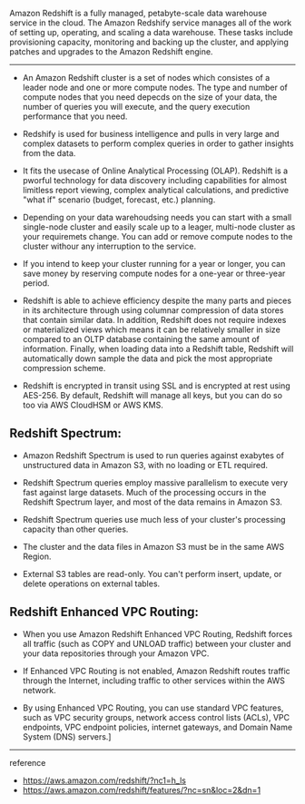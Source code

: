 
Amazon Redshift is a fully managed, petabyte-scale data warehouse service in the cloud. The Amazon Redshify service manages all of the work of setting up, operating, and scaling a data warehouse. These tasks include provisioning capacity, monitoring and backing up the cluster, and applying patches and upgrades to the Amazon Redshift engine.

---

- An Amazon Redshift cluster is a set of nodes which consistes of a leader node and one or more compute nodes. The type and number of compute nodes that you need depecds on the size of your data, the number of queries you will execute, and the query execution performance that you need.

- Redshify is used for business intelligence and pulls in very large and complex datasets to perform complex queries in order to gather insights from the data.

- It fits the usecase of Online Analytical Processing (OLAP). Redshift is a pworful technology for data discovery including capabilities for almost limitless report viewing, complex analytical calculations, and predictive "what if" scenario (budget, forecast, etc.) planning.

- Depending on your data warehoudsing needs you can start with a small single-node cluster and easily scale up to a leager, multi-node cluster as your requiremets change. You can add or remove compute nodes to the cluster withour any interruption to the service.

- If you intend to keep your cluster running for a year or longer, you can save money by reserving compute nodes for a one-year or three-year period.

- Redshift is able to achieve efficiency despite the many parts and pieces in its architecture through using columnar compression of data stores that contain similar data.
    In addition, Redshift does not require indexes or materialized views which means it can be relatively smaller in size compared to an OLTP database containing the same amount of information. Finally, when loading data into a Redshift table, Redshift will automatically down sample the data and pick the most appropriate compression scheme.

- Redshift is encrypted in transit using SSL and is encrypted at rest using AES-256. By default, Redshift will manage all keys, but you can do so too via AWS CloudHSM or AWS KMS.

## Redshift Spectrum:

- Amazon Redshift Spectrum is used to run queries against exabytes of unstructured data in Amazon S3, with no loading or ETL required.
  
- Redshift Spectrum queries employ massive parallelism to execute very fast against large datasets. Much of the processing occurs in the Redshift Spectrum layer, and most of the data remains in Amazon S3.

- Redshift Spectrum queries use much less of your cluster's processing capacity than other queries.

- The cluster and the data files in Amazon S3 must be in the same AWS Region.

- External S3 tables are read-only. You can't perform insert, update, or delete operations on external tables.

## Redshift Enhanced VPC Routing:

- When you use Amazon Redshift Enhanced VPC Routing, Redshift forces all traffic (such as COPY and UNLOAD traffic) between your cluster and your data repositories through your Amazon VPC.

- If Enhanced VPC Routing is not enabled, Amazon Redshift routes traffic through the Internet, including traffic to other services within the AWS network.

- By using Enhanced VPC Routing, you can use standard VPC features, such as VPC security groups, network access control lists (ACLs), VPC endpoints, VPC endpoint policies, internet gateways, and Domain Name System (DNS) servers.]

---
reference
- https://aws.amazon.com/redshift/?nc1=h_ls
- https://aws.amazon.com/redshift/features/?nc=sn&loc=2&dn=1